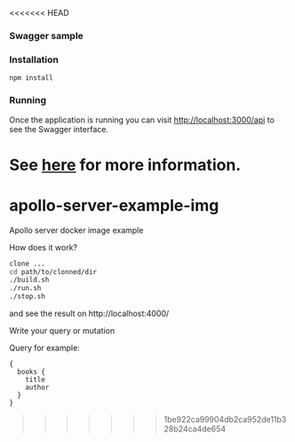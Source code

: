 <<<<<<< HEAD
### Swagger sample

### Installation

`npm install`

### Running

Once the application is running you can visit [http://localhost:3000/api](http://localhost:3000/api) to see the Swagger interface.

See [here](https://docs.nestjs.com/recipes/swagger#bootstrap) for more information.
=======
# apollo-server-example-img
Apollo server docker image example

How does it work?

```bash
clone ...
cd path/to/clonned/dir
./build.sh
./run.sh
./stop.sh
```

and see the result on http://localhost:4000/

Write your query or mutation

Query for example:
```
{
  books {
    title
    author
  }
}
```
>>>>>>> 1be922ca99904db2ca952de11b328b24ca4de654
